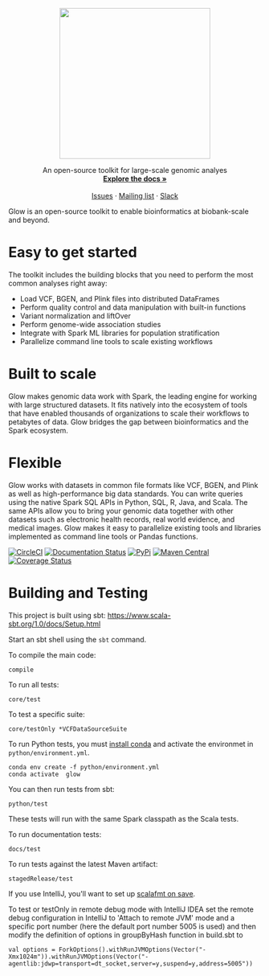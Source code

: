 <p align="center">
  <img src="static/glow_logo_horiz_color.png" width="300px"/>
</p>

<p align="center">
	An open-source toolkit for large-scale genomic analyes
  <br/>
  <a href="https://glow.readthedocs.io/en/latest/?badge=latest"><strong>Explore the docs »</strong></a>
  <br/>
  <br/>
  <a href="https://github.com/projectglow/glow/issues">Issues</a>
  ·
  <a href="https://groups.google.com/forum/#!forum/proj-glow">Mailing list</a>
  ·
	<a href="https://join.slack.com/t/proj-glow/shared_invite/enQtNzkwNDE4MzMwMTk5LTE2M2JiMjQ1ZDgyYWNkZTFiY2QyYWE0NGI2YWY3ODY3NmEwNmU5OGQzODcxMDBlYzY2YmYzOGM1YTcyYTRhYjA">Slack</a>
</p>

Glow is an open-source toolkit to enable bioinformatics at biobank-scale and beyond.

# Easy to get started
The toolkit includes the building blocks that you need to perform the most common analyses right away:

- Load VCF, BGEN, and Plink files into distributed DataFrames
- Perform quality control and data manipulation with built-in functions
- Variant normalization and liftOver
- Perform genome-wide association studies
- Integrate with Spark ML libraries for population stratification
- Parallelize command line tools to scale existing workflows

# Built to scale
Glow makes genomic data work with Spark, the leading engine for working with large structured
datasets. It fits natively into the ecosystem of tools that have enabled thousands of organizations
to scale their workflows to petabytes of data. Glow bridges the gap between bioinformatics and the
Spark ecosystem.

# Flexible
Glow works with datasets in common file formats like VCF, BGEN, and Plink as well as
high-performance big data
standards. You can write queries using the native Spark SQL APIs in Python, SQL, R, Java, and Scala.
The same APIs allow you to bring your genomic data together with other datasets such as electronic
health records, real world evidence, and medical images. Glow makes it easy to parallelize existing
tools and libraries implemented as command line tools or Pandas functions.

[![CircleCI](https://circleci.com/gh/projectglow/glow.svg?style=svg&circle-token=7511f70b2c810a18e88b5c537b0410e82db8617d)](https://circleci.com/gh/projectglow/glow)
[![Documentation
Status](https://readthedocs.org/projects/glow/badge/?version=latest)](https://glow.readthedocs.io/en/latest/?badge=latest)
[![PyPi](https://img.shields.io/pypi/v/glow.py.svg)](https://pypi.org/project/glow.py/)
[![Maven Central](https://img.shields.io/maven-central/v/io.projectglow/glow_2.11.svg)](https://mvnrepository.com/artifact/io.projectglow)
[![Coverage Status](https://codecov.io/gh/projectglow/glow/branch/master/graph/badge.svg)](https://codecov.io/gh/projectglow/glow)

# Building and Testing
This project is built using sbt: https://www.scala-sbt.org/1.0/docs/Setup.html

Start an sbt shell using the `sbt` command.

To compile the main code:
```
compile
```

To run all tests:
```
core/test
```

To test a specific suite:
```
core/testOnly *VCFDataSourceSuite
```

To run Python tests, you must [install conda](https://docs.conda.io/en/latest/miniconda.html) and
activate the environmet in `python/environment.yml`. 
```
conda env create -f python/environment.yml
conda activate  glow
```

You can then run tests from sbt:
```
python/test
```
These tests will run with the same Spark classpath as the Scala tests.

To run documentation tests:
```
docs/test
```

To run tests against the latest Maven artifact:
```
stagedRelease/test
```

If you use IntelliJ, you'll want to set up [scalafmt on save](https://scalameta.org/scalafmt/docs/installation.html).

To test or testOnly in remote debug mode with IntelliJ IDEA set the remote debug configuration in IntelliJ to 'Attach to remote JVM' mode and a specific port number (here the default port number 5005 is used) and then modify the definition of options in groupByHash function in build.sbt to
```
val options = ForkOptions().withRunJVMOptions(Vector("-Xmx1024m")).withRunJVMOptions(Vector("-agentlib:jdwp=transport=dt_socket,server=y,suspend=y,address=5005"))
```

